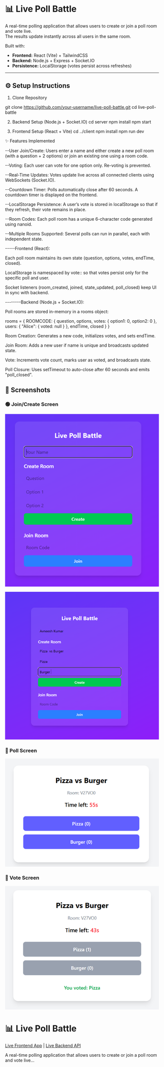 # 📊 Live Poll Battle  

A real-time polling application that allows users to create or join a poll room and vote live.  
The results update instantly across all users in the same room.  

Built with:  
- **Frontend:** React (Vite) + TailwindCSS  
- **Backend:** Node.js + Express + Socket.IO  
- **Persistence:** LocalStorage (votes persist across refreshes)  

---

## ⚙️ Setup Instructions  

1. Clone Repository  

git clone https://github.com/your-username/live-poll-battle.git
cd live-poll-battle

2. Backend Setup (Node.js + Socket.IO)
cd server
npm install
npm start

3. Frontend Setup (React + Vite)
cd ../client
npm install
npm run dev

✨ Features Implemented

--User Join/Create:
Users enter a name and either create a new poll room (with a question + 2 options) or join an existing one using a room code.

--Voting:
Each user can vote for one option only. Re-voting is prevented.

--Real-Time Updates:
Votes update live across all connected clients using WebSockets (Socket.IO).

--Countdown Timer:
Polls automatically close after 60 seconds. A countdown timer is displayed on the frontend.

--LocalStorage Persistence:
A user’s vote is stored in localStorage so that if they refresh, their vote remains in place.

--Room Codes:
Each poll room has a unique 6-character code generated using nanoid.

--Multiple Rooms Supported:
Several polls can run in parallel, each with independent state.

-----Frontend (React):

Each poll room maintains its own state (question, options, votes, endTime, closed).

LocalStorage is namespaced by vote:<roomCode>:<username> so that votes persist only for the specific poll and user.

Socket listeners (room_created, joined, state_updated, poll_closed) keep UI in sync with backend.

--------Backend (Node.js + Socket.IO):

Poll rooms are stored in-memory in a rooms object:

rooms = {
  ROOMCODE: {
    question,
    options,
    votes: { option1: 0, option2: 0 },
    users: { "Alice": { voted: null } },
    endTime,
    closed
  }
}


Room Creation: Generates a new code, initializes votes, and sets endTime.

Join Room: Adds a new user if name is unique and broadcasts updated state.

Vote: Increments vote count, marks user as voted, and broadcasts state.

Poll Closure: Uses setTimeout to auto-close after 60 seconds and emits "poll_closed".

## 📸 Screenshots

### 🟢 Join/Create Screen
![Join Screen](./assets/Home.png)

![Join Screen](./assets/Home2.png)

### 🔵 Poll Screen
![Poll Screen](./assets/Poll.png)

### 🔵 Vote Screen
![Poll Screen](./assets/voting.png)

# 📊 Live Poll Battle  
[Live Frontend App](https://live-poll-battle-swart.vercel.app/) | 
 [Live Backend API](https://live-poll-battle-ceyg.onrender.com)


A real-time polling application that allows users to create or join a poll room and vote live...


